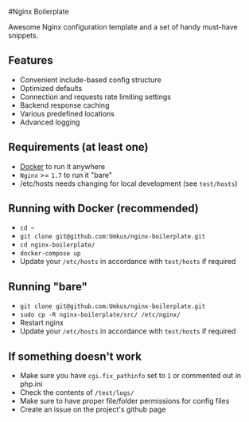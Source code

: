 #Nginx Boilerplate 

Awesome Nginx configuration template and a set of handy must-have snippets.

## Features
 * Convenient include-based config structure
 * Optimized defaults
 * Connection and requests rate limiting settings
 * Backend response caching
 * Various predefined locations
 * Advanced logging
 
## Requirements (at least one)
 * [Docker](https://www.docker.com/docker-toolbox) to run it anywhere
 * `Nginx` >= `1.7` to run it "bare"
 * /etc/hosts needs changing for local development (see `test/hosts`) 

## Running with Docker (recommended)
 * `cd ~`
 * `git clone git@github.com:Umkus/nginx-boilerplate.git`
 * `cd nginx-boilerplate/`
 * `docker-compose up`
 * Update your `/etc/hosts` in accordance with `test/hosts` if required

## Running "bare"
 * `git clone git@github.com:Umkus/nginx-boilerplate.git`
 * `sudo cp -R nginx-boilerplate/src/ /etc/nginx/`
 * Restart nginx
 * Update your `/etc/hosts` in accordance with `test/hosts` if required

## If something doesn't work
 * Make sure you have `cgi.fix_pathinfo` set to `1` or commented out in php.ini
 * Check the contents of `/test/logs/`
 * Make sure to have proper file/folder permissions for config files
 * Create an issue on the project's github page
